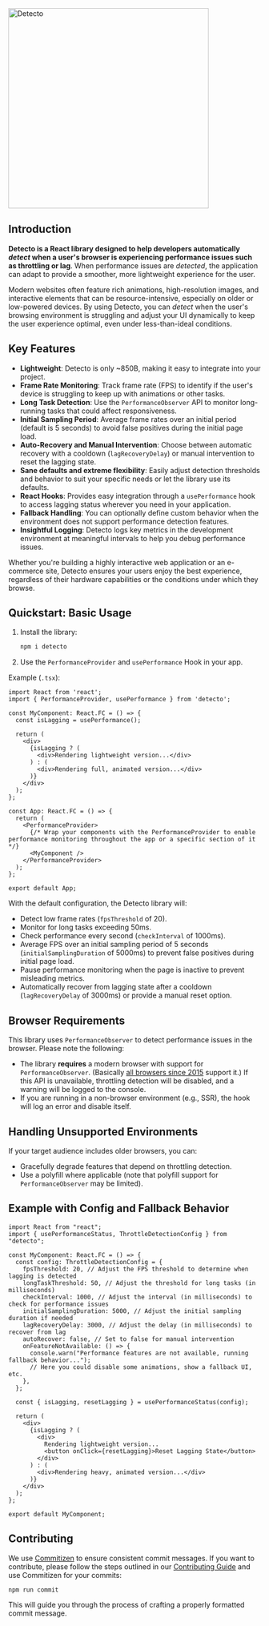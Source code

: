 <img src="https://cdn.arbatov.dev/0bTb5NZmT68yMPrQKyo8YaVkUnch29JlZTdgjjsmI91pn1Zes0LsseSaDnLnfz5muNpZuDBXYIVmQ7bG4LcxrDFcFCYYQiEjQYdx.png" width="400"  alt="Detecto">

## Introduction

**Detecto is a React library designed to help developers automatically *detect* when a user's browser is experiencing performance issues such as throttling or lag**. When performance issues are *detected*, the application can adapt to provide a smoother, more lightweight experience for the user.

Modern websites often feature rich animations, high-resolution images, and interactive elements that can be resource-intensive, especially on older or low-powered devices. By using Detecto, you can *detect* when the user's browsing environment is struggling and adjust your UI dynamically to keep the user experience optimal, even under less-than-ideal conditions.

## Key Features

- **Lightweight**: Detecto is only ~850B, making it easy to integrate into your project.
- **Frame Rate Monitoring**: Track frame rate (FPS) to identify if the user's device is struggling to keep up with animations or other tasks.
- **Long Task Detection**: Use the `PerformanceObserver` API to monitor long-running tasks that could affect responsiveness.
- **Initial Sampling Period**: Average frame rates over an initial period (default is 5 seconds) to avoid false positives during the initial page load.
- **Auto-Recovery and Manual Intervention**: Choose between automatic recovery with a cooldown (`lagRecoveryDelay`) or manual intervention to reset the lagging state.
- **Sane defaults and extreme flexibility**: Easily adjust detection thresholds and behavior to suit your specific needs or let the library use its defaults.
- **React Hooks**: Provides easy integration through a `usePerformance` hook to access lagging status wherever you need in your application.
- **Fallback Handling**: You can optionally define custom behavior when the environment does not support performance detection features.
- **Insightful Logging**: Detecto logs key metrics in the development environment at meaningful intervals to help you debug performance issues.

Whether you're building a highly interactive web application or an e-commerce site, Detecto ensures your users enjoy the best experience, regardless of their hardware capabilities or the conditions under which they browse.

## Quickstart: Basic Usage

1. Install the library:
   ```bash
   npm i detecto
   ```

2. Use the `PerformanceProvider` and `usePerformance` Hook in your app.

Example (`.tsx`):

```tsx
import React from 'react';
import { PerformanceProvider, usePerformance } from 'detecto';

const MyComponent: React.FC = () => {
  const isLagging = usePerformance();

  return (
    <div>
      {isLagging ? (
        <div>Rendering lightweight version...</div>
      ) : (
        <div>Rendering full, animated version...</div>
      )}
    </div>
  );
};

const App: React.FC = () => {
  return (
    <PerformanceProvider>
      {/* Wrap your components with the PerformanceProvider to enable performance monitoring throughout the app or a specific section of it */}
      <MyComponent />
    </PerformanceProvider>
  );
};

export default App;
```

With the default configuration, the Detecto library will:

- Detect low frame rates (`fpsThreshold` of 20).
- Monitor for long tasks exceeding 50ms.
- Check performance every second (`checkInterval` of 1000ms).
- Average FPS over an initial sampling period of 5 seconds (`initialSamplingDuration` of 5000ms) to prevent false positives during initial page load.
- Pause performance monitoring when the page is inactive to prevent misleading metrics.
- Automatically recover from lagging state after a cooldown (`lagRecoveryDelay` of 3000ms) or provide a manual reset option.

## Browser Requirements
This library uses `PerformanceObserver` to detect performance issues in the browser. Please note the following:

- The library **requires** a modern browser with support for `PerformanceObserver`. (Basically [all browsers since 2015](https://developer.mozilla.org/en-US/docs/Web/API/PerformanceObserver) support it.) If this API is unavailable, throttling detection will be disabled, and a warning will be logged to the console.
- If you are running in a non-browser environment (e.g., SSR), the hook will log an error and disable itself.

## Handling Unsupported Environments
If your target audience includes older browsers, you can:

- Gracefully degrade features that depend on throttling detection.
- Use a polyfill where applicable (note that polyfill support for `PerformanceObserver` may be limited).

## Example with Config and Fallback Behavior

```tsx
import React from "react";
import { usePerformanceStatus, ThrottleDetectionConfig } from "detecto";

const MyComponent: React.FC = () => {
  const config: ThrottleDetectionConfig = {
    fpsThreshold: 20, // Adjust the FPS threshold to determine when lagging is detected
    longTaskThreshold: 50, // Adjust the threshold for long tasks (in milliseconds)
    checkInterval: 1000, // Adjust the interval (in milliseconds) to check for performance issues
    initialSamplingDuration: 5000, // Adjust the initial sampling duration if needed
    lagRecoveryDelay: 3000, // Adjust the delay (in milliseconds) to recover from lag
    autoRecover: false, // Set to false for manual intervention
    onFeatureNotAvailable: () => {
      console.warn("Performance features are not available, running fallback behavior...");
      // Here you could disable some animations, show a fallback UI, etc.
    },
  };

  const { isLagging, resetLagging } = usePerformanceStatus(config);

  return (
    <div>
      {isLagging ? (
        <div>
          Rendering lightweight version...
          <button onClick={resetLagging}>Reset Lagging State</button>
        </div>
      ) : (
        <div>Rendering heavy, animated version...</div>
      )}
    </div>
  );
};

export default MyComponent;
```

## Contributing
We use [Commitizen](https://github.com/commitizen/cz-cli) to ensure consistent commit messages. If you want to contribute, please follow the steps outlined in our [Contributing Guide](./CONTRIBUTING.md) and use Commitizen for your commits:

```bash
npm run commit
```

This will guide you through the process of crafting a properly formatted commit message.
